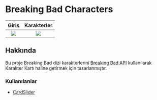 # Breaking Bad Characters

Giriş             |  Karakterler
:-------------------------:|:-------------------------:
![](https://user-images.githubusercontent.com/67416483/109527384-a2e49480-7ac4-11eb-9a2f-6d7b950c6a09.png)  |  ![](https://user-images.githubusercontent.com/67416483/109527406-aa0ba280-7ac4-11eb-92ca-029b22c9f545.png)

## Hakkında
Bu proje Breaking Bad dizi karakterlerini [Breaking Bad API](https://breakingbadapi.com "Breaking Bad API") kullanılarak Karakter Kartı haline getirmek için tasarlanmıştır.

### Kullanılanlar
- [CardSlider](https://github.com/Ramotion/cardslider "CardSlider")
